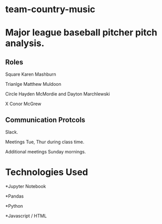 # team-country-music

# Major league baseball pitcher pitch analysis. 


## Roles
Square Karen Mashburn 

Trianlge Matthew Muldoon

Circle Hayden McMordie and Dayton Marchlewski

X Conor McGrew


## Communication Protcols 
Slack.

Meetings Tue, Thur during class time.

Additional meetings Sunday mornings.


# Technologies Used

*Jupyter Notebook

*Pandas 

*Python

*Javascript / HTML



 










